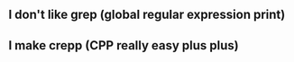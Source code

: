 ## I don't like grep (global regular expression print)

## I make crepp (CPP really easy plus plus)
